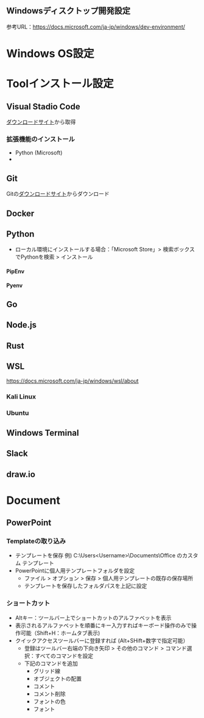 Windowsディスクトップ開発設定
-----------------------------------

参考URL：https://docs.microsoft.com/ja-jp/windows/dev-environment/

# Windows OS設定

# Toolインストール設定

## Visual Stadio Code

[ダウンロードサイト](https://code.visualstudio.com/)から取得

### 拡張機能のインストール

- Python (Microsoft)
- 

## Git

Gitの[ダウンロードサイト](https://git-scm.com/download/win)からダウンロード

## Docker

## Python

- ローカル環境にインストールする場合：「Microsoft Store」> 検索ボックスでPythonを検索 > インストール

#### PipEnv

#### Pyenv

## Go

## Node.js

## Rust

## WSL 
https://docs.microsoft.com/ja-jp/windows/wsl/about

### Kali Linux

### Ubuntu


## Windows Terminal

## Slack

## draw.io

# Document

## PowerPoint

### Templateの取り込み

- テンプレートを保存  例) C:\Users\<Username>\Documents\Office のカスタム テンプレート
- PowerPointに個人用テンプレートフォルダを設定
  - ファイル > オプション > 保存 > 個人用テンプレートの既存の保存場所
  - テンプレートを保存したフォルダパスを上記に設定

### ショートカット

- Altキー：ツールバー上でショートカットのアルファベットを表示
- 表示されるアルファベットを順番にキー入力すればキーボード操作のみで操作可能（Shift+H：ホームタブ表示)
- クイックアクセスツールバーに登録すれば (Alt+SHift+数字で指定可能）
  - 登録はツールバー右端の下向き矢印 > その他のコマンド > コマンド選択：すべてのコマンドを設定
  - 下記のコマンドを追加
    - グリッド線
    - オブジェクトの配置
    - コメント
    - コメント削除
    - フォントの色
    - フォント

